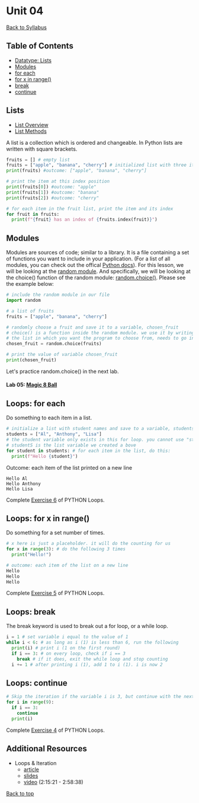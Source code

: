 # <a id="top"></a>Unit 04
[Back to Syllabus](../README.md)

## Table of Contents
- [Datatype: Lists](#lists)
- [Modules](#modules)
- [for each](#each)
- [for x in range()](#range)
- [break](#break)
- [continue](#continue)

## <a id="lists"></a>Lists
- [List Overview](https://www.w3schools.com/python/python_lists.asp)
- [List Methods](https://www.w3schools.com/python/python_ref_list.asp)

A list is a collection which is ordered and changeable. In Python lists are written with square brackets.

```python
fruits = [] # empty list
fruits = ["apple", "banana", "cherry"] # initialized list with three items
print(fruits) #outcome: ["apple", "banana", "cherry"]

# print the item at this index position
print(fruits[0]) #outcome: "apple"
print(fruits[1]) #outcome: "banana"
print(fruits[2]) #outcome: "cherry"

# for each item in the fruit list, print the item and its index
for fruit in fruits:
  print(f"{fruit} has an index of {fruits.index(fruit)}")
```

## <a id="modules"></a>Modules
Modules are sources of code; similar to a library. It is a file containing a set of functions you want to include in your application. (For a list of all modules, you can check out the offical [Python docs](https://docs.python.org/3/py-modindex.html)). For this lesson, we will be looking at the [random module](https://pynative.com/python-random-module/). And specifically, we will be looking at the choice() function of the random module: [random.choice()](https://www.w3schools.com/python/ref_random_choice.asp). Please see the example below:

```python
# include the random module in our file
import random

# a list of fruits
fruits = ["apple", "banana", "cherry"]

# randomly choose a fruit and save it to a variable, chosen_fruit
# choice() is a function inside the random module. we use it by writing random.choice()
# the list in which you want the program to choose from, needs to go inside the parenthesis of choice()
chosen_fruit = random.choice(fruits)

# print the value of variable chosen_fruit
print(chosen_fruit)
```
Let's practice random.choice() in the next lab.

#### Lab 05: [Magic 8 Ball](https://github.com/PdxCodeGuild/Programming101/blob/master/labs/lab05_magic-8-ball.md)

## <a id="each"></a>Loops: for each

Do something to each item in a list.

```python
# initialize a list with student names and save to a variable, students
students = ["Al", "Anthony", "Lisa"]
# the student variable only exists in this for loop. you cannot use "student" anywhere else
# studentS is the list variable we created a bove
for student in students: # for each item in the list, do this:
  print(f"Hello {student}")
```

Outcome: each item of the list printed on a new line
```
Hello Al
Hello Anthony
Hello Lisa
```

Complete [Exercise 6](https://www.w3schools.com/python/exercise.asp?filename=exercise_for_loops3) of PYTHON Loops.

## <a id="range"></a>Loops: for x in range()

Do something for a set number of times.

```python
# x here is just a placeholder. it will do the counting for us
for x in range(3): # do the following 3 times
  print("Hello!")

# outcome: each item of the list on a new line
Hello
Hello
Hello
```

Complete [Exercise 5](https://www.w3schools.com/python/exercise.asp?filename=exercise_for_loops2) of PYTHON Loops.

## <a id="break"></a>Loops: break

The break keyword is used to break out a for loop, or a while loop.

```python
i = 1 # set variable i equal to the value of 1
while i < 6: # as long as i (1) is less than 6, run the following
  print(i) # print i (1 on the first round)
  if i == 3: # on every loop, check if i == 3
    break # if it does, exit the while loop and stop counting
  i += 1 # after printing i (1), add 1 to i (1). i is now 2
```

## <a id="continue"></a>Loops: continue

```python
# Skip the iteration if the variable i is 3, but continue with the next iteration:
for i in range(9):
  if i == 3:
    continue
  print(i)
```
Complete [Exercise 4](https://www.w3schools.com/python/exercise.asp?filename=exercise_for_loops1) of PYTHON Loops.

## Additional Resources
- Loops & Iteration
  - [article](https://www.py4e.com/html3/05-iterations)
  - [slides](https://www.py4e.com/lectures3/Pythonlearn-05-Iterations.pptx)
  - [video](https://www.youtube.com/watch?v=8DvywoWv6fI&t=8121s) (2:15:21 - 2:58:38)

[Back to top](#top)